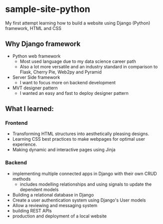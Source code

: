 # sample-site-python
 My first attempt learning how to build a website using Django (Python) framework, HTML and CSS
 
## Why Django framework
 - Python web framework 
   - Most used language due to my data science career path
   - Also a lot more versatile and an industry standard in comparison to Flask, Cherry Pie, Web2py and Pyramid
 - Server Side framework 
   - I want to focus more on backend development
 - MVT designer pattern
   - I wanted an easy and fast to deploy designer pattern

## What I learned:
### Frontend
- Transforming HTML structures into aesthetically pleasing designs.
- Learning CSS best practices to make webpages for optimal user experience.
- Making dynamic and interactive pages using Jinja
### Backend
- implementing multiple connected apps in Django with their own CRUD methods
  - includes modelling relationships and using signals to update the dependent models
- Building a relational database in Django
- Create a user authentication system using Django's User models
- Allow a reviewing and messaging system
- building REST APIs
- production and deployment of a local website

<!-- virtual env -->
<!-- site-env\scripts\activate -->
<!-- deactivate -->